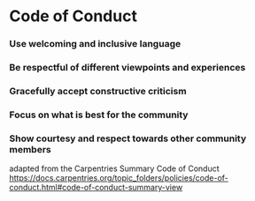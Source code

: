 # Code of Conduct 

   ### Use welcoming and inclusive language
   ### Be respectful of different viewpoints and experiences
   ### Gracefully accept constructive criticism
   ### Focus on what is best for the community
   ### Show courtesy and respect towards other community members

adapted from the Carpentries Summary Code of Conduct
https://docs.carpentries.org/topic_folders/policies/code-of-conduct.html#code-of-conduct-summary-view
